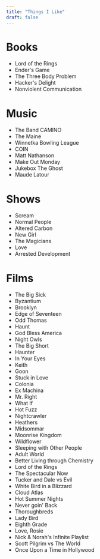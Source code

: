 ```yaml
---
title: "Things I Like"
draft: false
---
```


# Books
- Lord of the Rings
- Ender's Game
- The Three Body Problem 
- Hacker's Delight 
- Nonviolent Communication 

# Music

- The Band CAMINO
- The Maine
- Winnetka Bowling League
- COIN
- Matt Nathanson
- Make Out Monday
- Jukebox The Ghost
- Maude Latour

# Shows
- Scream
- Normal People
- Altered Carbon
- New Girl
- The Magicians
- Love  
- Arrested Development

# Films
- The Big Sick
- Byzantium
- Brooklyn
- Edge of Seventeen
- Odd Thomas
- Haunt
- God Bless America
- Night Owls
- The Big Short
- Haunter
- In Your Eyes
- Keith
- Goon
- Stuck in Love
- Colonia
- Ex Machina
- Mr. Right
- What If
- Hot Fuzz
- Nightcrawler
- Heathers
- Midsommar
- Moonrise Kingdom
- Wildflower
- Sleeping with Other People
- Adult World
- Better Living through Chemistry
- Lord of the Rings
- The Spectacular Now
- Tucker and Dale vs Evil
- White Bird in a Blizzard
- Cloud Atlas
- Hot Summer Nights
- Never goin' Back
- Thoroughbreds
- Lady Bird
- Eighth Grade
- Love, Rosie
- Nick & Norah's Infinite Playlist
- Scott Pilgrim vs The World
- Once Upon a Time in Hollywood